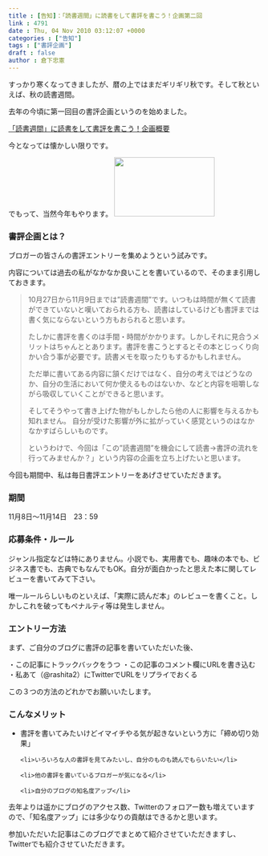 ```yaml
---
title : [告知]：「読書週間」に読書をして書評を書こう！企画第二回
link : 4791
date : Thu, 04 Nov 2010 03:12:07 +0000
categories : ["告知"]
tags : ["書評企画"]
draft : false
author : 倉下忠憲
---
```


すっかり寒くなってきましたが、暦の上ではまだギリギリ秋です。そして秋といえば、秋の読書週間。

去年の今頃に第一回目の書評企画というのを始めました。

<a href="https://rashita.net/blog/?p=2606">「読書週間」に読書をして書評を書こう！企画概要</a>

今となっては懐かしい限りです。

でもって、当然今年もやります。
<img alt="" src="https://rashita.net/blog/wp-content/uploads/2009/10/akinodokusyo1.jpg" title="秋の読書" class="alignnone" width="200" height="118" />
<h3>書評企画とは？</h3>
ブロガーの皆さんの書評エントリーを集めようという試みです。

内容については過去の私がなかなか良いことを書いているので、そのまま引用しておきます。

<blockquote>
10月27日から11月9日までは”読書週間”です。いつもは時間が無くて読書ができていないと嘆いておられる方も、読書はしているけども書評までは書く気にならないという方もおられると思います。

たしかに書評を書くのは手間・時間がかかります。しかしそれに見合うメリットはちゃんととあります。書評を書こうとするとその本とじっくり向かい合う事が必要です。読書メモを取ったりもするかもしれません。

ただ単に書いてある内容に頷くだけではなく、自分の考えではどうなのか、自分の生活において何か使えるものはないか、などと内容を咀嚼しながら吸収していくことができると思います。

そしてそうやって書き上げた物がもしかしたら他の人に影響を与えるかも知れません。
自分が受けた影響が外に拡がっていく感覚というのはなかなかすばらしいものです。

というわけで、今回は「この”読書週間”を機会にして読書→書評の流れを行ってみませんか？」という内容の企画を立ち上げたいと思います。
</blockquote>

今回も期間中、私は毎日書評エントリーをあげさせていただきます。
<h3>期間</h3>
11月8日～11月14日　23：59　
<h3>応募条件・ルール</h3>
ジャンル指定などは特にありません。小説でも、実用書でも、趣味の本でも、ビジネス書でも、古典でもなんでもOK。自分が面白かったと思えた本に関してレビューを書いてみて下さい。

唯一ルールらしいものといえば、「実際に読んだ本」のレビューを書くこと。しかしこれを破ってもペナルティ等は発生しません。

<h3>エントリー方法</h3>
まず、ご自分のブログに書評の記事を書いていただいた後、

・この記事にトラックバックをうつ
・この記事のコメント欄にURLを書き込む
・私あて（@rashita2）にTwitterでURLをリプライでおくる

この３つの方法のどれかでお願いいたします。

<h3>こんなメリット</h3>
<ul>
	<li>書評を書いてみたいけどイマイチやる気が起きないという方に「締め切り効果」</li>

	<li>いろいろな人の書評を見てみたいし、自分のものも読んでもらいたい</li>

	<li>他の書評を書いているブロガーが気になる</li>

	<li>自分のブログの知名度アップ</li>
</ul>



去年よりは遥かにブログのアクセス数、Twitterのフォロアー数も増えていますので、「知名度アップ」には多少なりの貢献はできるかと思います。

参加いただいた記事はこのブログでまとめて紹介させていただきますし、Twitterでも紹介させていただきます。

